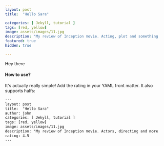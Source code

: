 ```yaml
---
layout: post
title:  "Hello Sara" 

categories: [ Jekyll, tutorial ]
tags: [red, yellow]
image: assets/images/11.jpg
description: "My review of Inception movie. Acting, plot and something else in this short description."
featured: true
hidden: true

---
```


Hey there

#### How to use?

It's actually really simple! Add the rating in your YAML front matter. It also supports halfs:

```html
---
layout: post
title:  "Hello Sara" 
author: john
categories: [ Jekyll, tutorial ]
tags: [red, yellow]
image: assets/images/11.jpg
description: "My review of Inception movie. Actors, directing and more."
rating: 4.5
---
```
